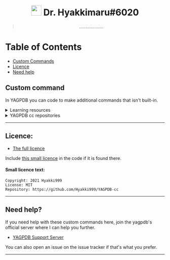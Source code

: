 
<h1 align="center"><img src="https://cdn.discordapp.com/avatars/596956753657069599/f913f1d1943ede689ade2f0cbdee4307.png" height=32px width=32px></img>&nbspDr. Hyakkimaru#6020</h1>

> <p align="center">...................</p>

# Table of Contents
- [Custom Commands](#custom-command)
- [Licence](#licence)
- [Need help](#need-help?)


## Custom command
In YAGPDB you can code to make additional commands that isn't built-in.

<details><summary>Learning resources</summary>

  - [The custom command interface](https://learn.yagpdb.xyz/the-custom-command-interface)
  - [Learning page](https://learn.yagpdb.xyz/)
  - [Templates](https://docs.yagpdb.xyz/reference/templates)
</details>

<details><summary>YAGPDB cc repositories</summary>

  - [YAGPDB cc's](https://github.com/yagpdb-cc/yagpdb-cc)
  - [wolf's](https://github.com/TheHDCrafter/yagpdb-cc)
  - [Pedro's](https://github.com/Pedro-Pessoa/yagpdb-cc/tree/Tickets/tickets)
  - [DZ](https://github.com/DZ-TM/Yagpdb.xyz)
  - [sponge](https://github.com/Spongerooski/yagpdb-cc)
</details>

---
## Licence:  
 - [The full licence](https://github.com/Hyakki999/YAGPDB-cc/blob/main/LICENSE)

Include [this small licence](#small-licence-text) in the code if it is found there.  

#### Small licence text:
```
Copyright: 2021 Hyakki999
License: MIT
Repository: https://github.com/Hyakki999/YAGPDB-cc
```

---
## Need help?

If you need help with these custom commands here, join the yagpdb's official server where I can help you further.

- [YAGPDB Support Server](https://discord.gg/5uVyq2E)

You can also open an issue on the issue tracker if that's what you prefer.

---

